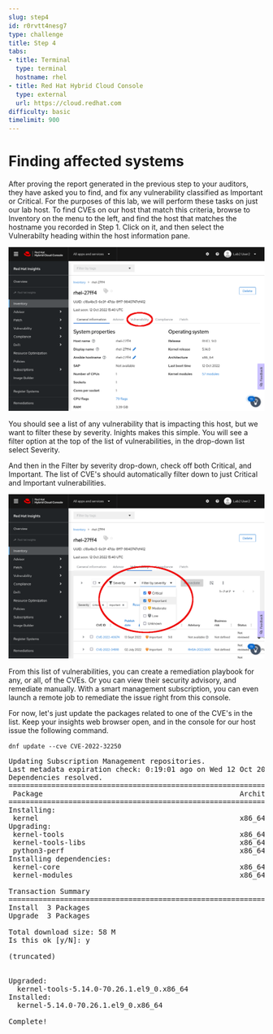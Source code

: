 ```yaml
---
slug: step4
id: r0rvtt4nesg7
type: challenge
title: Step 4
tabs:
- title: Terminal
  type: terminal
  hostname: rhel
- title: Red Hat Hybrid Cloud Console
  type: external
  url: https://cloud.redhat.com
difficulty: basic
timelimit: 900
---
```

# Finding affected systems

After proving the report generated in the previous step to your auditors, they have asked you to find, and fix any vulnerability classified as Important or Critical.  For the purposes of this lab, we will perform these tasks on just our lab host.  To find CVEs on our host that match this criteria, browse to Inventory on the menu to the left, and find the host that matches the hostname you recorded in Step 1. Click on it, and then select the Vulnerabilty heading within the host information pane.

![Host Vulnerability](../assets/cloud-console-RHEL-host-vuln.png)

You should see a list of any vulnerability that is impacting this host, but we want to filter these by severity.  Inights makes this simple.  You will see a filter option at the top of the list of vulnerabilities, in the drop-down list select Severity.

And then in the Filter by severity drop-down, check off both Critical, and Important. The list of CVE's should automatically filter down to just Critical and Important vulnerabilities.

![Host Filtered Vulnerabilities](../assets/cloud-console-RHEL-host-vuln-filter.png)

From this list of vulnerabilities, you can create a remediation playbook for any, or all, of the CVEs.  Or you can view their security advisory, and remediate manually.  With a smart management subscription, you can even launch a remote job to remediate the issue right from this console.

For now, let's just update the packages related to one of the CVE's in the list.  Keep your insights web browser open, and in the console for our host issue the following command.

```
dnf update --cve CVE-2022-32250
```

<pre type=file>
Updating Subscription Management repositories.
Last metadata expiration check: 0:19:01 ago on Wed 12 Oct 2022 05:08:14 PM UTC.
Dependencies resolved.
==================================================================================================================================================================================================================================
 Package                                              Architecture                              Version                                                    Repository                                                        Size
==================================================================================================================================================================================================================================
Installing:
 kernel                                               x86_64                                    5.14.0-70.26.1.el9_0                                       rhel-9-for-x86_64-baseos-rpms                                    626 k
Upgrading:
 kernel-tools                                         x86_64                                    5.14.0-70.26.1.el9_0                                       rhel-9-for-x86_64-baseos-rpms                                    855 k
 kernel-tools-libs                                    x86_64                                    5.14.0-70.26.1.el9_0                                       rhel-9-for-x86_64-baseos-rpms                                    636 k
 python3-perf                                         x86_64                                    5.14.0-70.26.1.el9_0                                       rhel-9-for-x86_64-baseos-rpms                                    756 k
Installing dependencies:
 kernel-core                                          x86_64                                    5.14.0-70.26.1.el9_0                                       rhel-9-for-x86_64-baseos-rpms                                     34 M
 kernel-modules                                       x86_64                                    5.14.0-70.26.1.el9_0                                       rhel-9-for-x86_64-baseos-rpms                                     21 M

Transaction Summary
==================================================================================================================================================================================================================================
Install  3 Packages
Upgrade  3 Packages

Total download size: 58 M
Is this ok [y/N]: y

(truncated)


Upgraded:
  kernel-tools-5.14.0-70.26.1.el9_0.x86_64                                 kernel-tools-libs-5.14.0-70.26.1.el9_0.x86_64                                 python3-perf-5.14.0-70.26.1.el9_0.x86_64                                
Installed:
  kernel-5.14.0-70.26.1.el9_0.x86_64                                    kernel-core-5.14.0-70.26.1.el9_0.x86_64                                    kernel-modules-5.14.0-70.26.1.el9_0.x86_64                                   

Complete!
</pre>